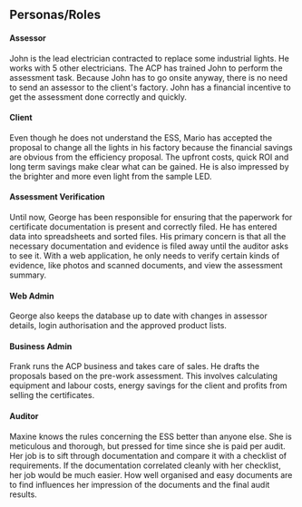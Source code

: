 Personas/Roles
--------

#### Assessor ####

John is the lead electrician contracted to replace some industrial lights. He works with 5 other electricians. The ACP has trained John to perform the assessment task. Because John has to go onsite anyway, there is no need to send an assessor to the client's factory. John has a financial incentive to get the assessment done correctly and quickly.

#### Client ####

Even though he does not understand the ESS, Mario has accepted the proposal to change all the lights in his factory because the financial savings are obvious from the efficiency proposal. The upfront costs, quick ROI and long term savings make clear what can be gained. He is also impressed by the brighter and more even light from the sample LED.

#### Assessment Verification ####

Until now, George has been responsible for ensuring that the paperwork for certificate documentation is present and correctly filed. He has entered data into spreadsheets and sorted files. His primary concern is that all the necessary documentation and evidence is filed away until the auditor asks to see it. With a web application, he only needs to verify certain kinds of evidence, like photos and scanned documents, and view the assessment summary.

#### Web Admin ####

George also keeps the database up to date with changes in assessor details, login authorisation and the approved product lists.

#### Business Admin ####

Frank runs the ACP business and takes care of sales. He drafts the proposals based on the pre-work assessment. This involves calculating equipment and labour costs, energy savings for the client and profits from selling the certificates.

#### Auditor ####

Maxine knows the rules concerning the ESS better than anyone else. She is meticulous and thorough, but pressed for time since she is paid per audit. Her job is to sift through documentation and compare it with a checklist of requirements. If the documentation correlated cleanly with her checklist, her job would be much easier. How well organised and easy documents are to find influences her impression of the documents and the final audit results.
